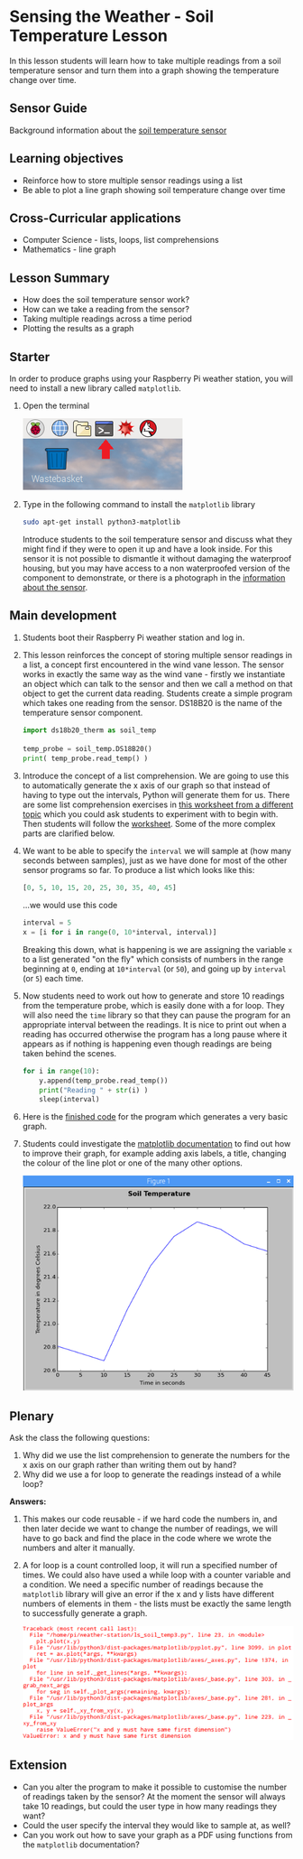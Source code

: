 #  Sensing the Weather - Soil Temperature Lesson

In this lesson students will learn how to take multiple readings from a soil temperature sensor and turn them into a graph showing the temperature change over time.

## Sensor Guide

Background information about the [soil temperature sensor](about.md)

## Learning objectives

- Reinforce how to store multiple sensor readings using a list
- Be able to plot a line graph showing soil temperature change over time

## Cross-Curricular applications

- Computer Science - lists, loops, list comprehensions
- Mathematics - line graph

## Lesson Summary

- How does the soil temperature sensor work?
- How can we take a reading from the sensor?
- Taking multiple readings across a time period
- Plotting the results as a graph

## Starter

In order to produce graphs using your Raspberry Pi weather station, you will need to install a new library called `matplotlib`. 

1. Open the terminal

	![Terminal](images/terminal.png)

1. Type in the following command to install the `matplotlib` library

	```bash
	sudo apt-get install python3-matplotlib
	```
	Introduce students to the soil temperature sensor and discuss what they might find if they were to open it up and have a look inside. For this sensor it is not possible to dismantle it without damaging the waterproof housing, but you may have access to a non waterproofed version of the component to demonstrate, or there is a photograph in the [information about the sensor](about.md).

## Main development

1. Students boot their Raspberry Pi weather station and log in. 

1. This lesson reinforces the concept of storing multiple sensor readings in a list, a concept first encountered in the wind vane lesson. The sensor works in exactly the same way as the wind vane - firstly we instantiate an object which can talk to the sensor and then we call a method on that object to get the current data reading. Students create a simple program which takes one reading from the sensor. DS18B20 is the name of the temperature sensor component.

	```python
	import ds18b20_therm as soil_temp

	temp_probe = soil_temp.DS18B20()
	print( temp_probe.read_temp() )
	```

1. Introduce the concept of a list comprehension. We are going to use this to automatically generate the x axis of our graph so that instead of having to type out the intervals, Python will generate them for us. There are some list comprehension exercises in [this worksheet from a different topic](https://www.raspberrypi.org/learning/visualising-sorting-with-python/lesson-1/worksheet/) which you could ask students to experiment with to begin with. Then students will follow the [worksheet](worksheet.md). Some of the more complex parts are clarified below.

1. We want to be able to specify the `interval` we will sample at (how many seconds between samples), just as we have done for most of the other sensor programs so far. To produce a list which looks like this:

	```python
	[0, 5, 10, 15, 20, 25, 30, 35, 40, 45]
	```

	...we would use this code

	```python
	interval = 5
	x = [i for i in range(0, 10*interval, interval)]
	```

	Breaking this down, what is happening is we are assigning the variable `x` to a list generated "on the fly" which consists of numbers in the range beginning at `0`, ending at `10*interval` (or `50`), and going up by `interval` (or `5`) each time.

1. Now students need to work out how to generate and store 10 readings from the temperature probe, which is easily done with a for loop. They will also need the `time` library so that they can pause the program for an appropriate interval between the readings. It is nice to print out when a reading has occurred otherwise the program has a long pause where it appears as if nothing is happening even though readings are being taken behind the scenes.

	```python
	for i in range(10):
	    y.append(temp_probe.read_temp())
	    print("Reading " + str(i) )
	    sleep(interval)
	```

1. Here is the [finished code](code/soil_temp.py) for the program which generates a very basic graph.

1. Students could investigate the [matplotlib documentation](http://matplotlib.org/users/beginner.html) to find out how to improve their graph, for example adding axis labels, a title, changing the colour of the line plot or one of the many other options.

	![Example graph](images/graph_example.png)

## Plenary

Ask the class the following questions:

1. Why did we use the list comprehension to generate the numbers for the x axis on our graph rather than writing them out by hand?
1. Why did we use a for loop to generate the readings instead of a while loop?

**Answers:**

1. This makes our code reusable - if we hard code the numbers in, and then later decide we want to change the number of readings, we will have to go back and find the place in the code where we wrote the numbers and alter it manually.
1. A for loop is a count controlled loop, it will run a specified number of times. We could also have used a while loop with a counter variable and a condition. We need a specific number of readings because the `matplotlib` library will give an error if the x and y lists have different numbers of elements in them - the lists must be exactly the same length to successfully generate a graph.

	![Error message if lists for x and y not equal](images/error_matplotlib.png)


## Extension

- Can you alter the program to make it possible to customise the number of readings taken by the sensor? At the moment the sensor will always take 10 readings, but could the user type in how many readings they want?
- Could the user specify the interval they would like to sample at, as well?
- Can you work out how to save your graph as a PDF using functions from the `matplotlib` documentation?